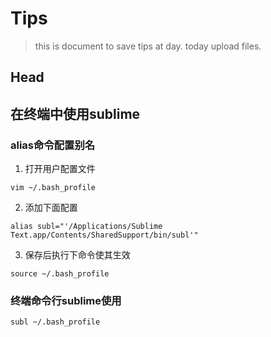 # Tips
> this is document to save tips at day.
> today upload files.

## Head

## 在终端中使用sublime

### alias命令配置别名
1. 打开用户配置文件
```
vim ~/.bash_profile
```
2. 添加下面配置
```
alias subl="'/Applications/Sublime Text.app/Contents/SharedSupport/bin/subl'"
```
3. 保存后执行下命令使其生效
```
source ~/.bash_profile
```

### 终端命令行sublime使用
```
subl ~/.bash_profile
```

